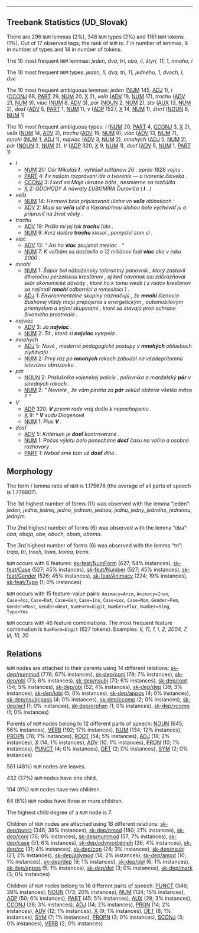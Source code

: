 

--------------------------------------------------------------------------------

## Treebank Statistics (UD_Slovak)

There are 296 `NUM` lemmas (2%), 348 `NUM` types (2%) and 1161 `NUM` tokens (1%).
Out of 17 observed tags, the rank of `NUM` is: 7 in number of lemmas, 6 in number of types and 14 in number of tokens.

The 10 most frequent `NUM` lemmas: <em>jeden, dva, tri, oba, ii, štyri, 11, 1, mnoho, i</em>

The 10 most frequent `NUM` types:  <em>jeden, II, dva, tri, 11, jedného, 1, dvoch, I, dve</em>

The 10 most frequent ambiguous lemmas: <em>jeden</em> ([NUM]() 145, [ADJ]() 1), <em>i</em> ([CCONJ]() 68, [PART]() 29, [NUM]() 20, [X]() 2), <em>veľa</em> ([ADV]() 18, [NUM]() 17), <em>trochu</em> ([ADV]() 21, [NUM]() 9), <em>viac</em> ([NUM]() 8, [ADV]() 3), <em>pár</em> ([NOUN]() 2, [NUM]() 2), <em>sto</em> ([AUX]() 13, [NUM]() 2), <em>dosť</em> ([ADV]() 5, [PART]() 1, [NUM]() 1), <em>v</em> ([ADP]() 1527, [X]() 14, [NUM]() 1), <em>štvrť</em> ([NOUN]() 6, [NUM]() 1)

The 10 most frequent ambiguous types:  <em>I</em> ([NUM]() 20, [PART]() 4, [CCONJ]() 3, [X]() 2), <em>veľa</em> ([NUM]() 14, [ADV]() 2), <em>trochu</em> ([ADV]() 19, [NUM]() 9), <em>viac</em> ([ADV]() 13, [NUM]() 7), <em>mnohí</em> ([NUM]() 1, [ADJ]() 1), <em>najviac</em> ([ADV]() 3, [NUM]() 2), <em>mnohých</em> ([ADJ]() 5, [NUM]() 2), <em>pár</em> ([NOUN]() 2, [NUM]() 2), <em>V</em> ([ADP]() 320, [X]() 9, [NUM]() 1), <em>dosť</em> ([ADV]() 5, [NUM]() 1, [PART]() 1)


* <em>I</em>
  * [NUM]() 20: <em>Cár Mikuláš <b>I</b> . vyhlásil sultánovi 26 . apríla 1828 vojnu .</em>
  * [PART]() 4: <em><b>I</b> v našom rozprávaní ide o tvorenie — o tvorenie človeka .</em>
  * [CCONJ]() 3: <em><b>I</b> keď sa Maja ukrutne bála , nesmierne sa rozčúlila .</em>
  * [X]() 2: <em>ODCHODY A návraty ĽUBOMÍRA Ďuroviča ( <b>I</b> . )</em>
* <em>veľa</em>
  * [NUM]() 14: <em>Hermovi bola pripisovaná úloha vo <b>veľa</b> oblastiach :</em>
  * [ADV]() 2: <em>Musí sa <b>veľa</b> učiť a Kasandrinou úlohou bolo vychovať ju a pripraviť na život včely .</em>
* <em>trochu</em>
  * [ADV]() 19: <em>Prišlo mi jej tak <b>trochu</b> ľúto .</em>
  * [NUM]() 9: <em>Kurz dolára <b>trochu</b> klesol , pomyslel som si .</em>
* <em>viac</em>
  * [ADV]() 13: <em>“ Asi ho <b>viac</b> zaujímal mesiac . “</em>
  * [NUM]() 7: <em>K voľbám sa dostavilo o 12 miliónov ľudí <b>viac</b> ako v roku 2000 .</em>
* <em>mnohí</em>
  * [NUM]() 1: <em>Šápúr bol nábožensky tolerantný panovník , ktorý zastavil dlhoročnú perzekúciu kresťanov , aj keď navonok asi zdôrazňoval skôr ekonomické dôvody , ktoré ho k tomu viedli ( z radov kresťanov sa najímali <b>mnohí</b> odborníci a remeslníci ) .</em>
  * [ADJ]() 1: <em>Environmentálne skupiny naznačujú , že <b>mnohí</b> členovia Bushovej vlády majú prepojenia s energetickým , automobilovým priemyslom a inými skupinami , ktoré sa stavajú proti ochrane životného prostredia .</em>
* <em>najviac</em>
  * [ADV]() 3: <em>Ja <b>najviac</b> .</em>
  * [NUM]() 2: <em>Tá , ktorá si <b>najviac</b> vytrpela .</em>
* <em>mnohých</em>
  * [ADJ]() 5: <em>Nové , moderné pedagogické postupy v <b>mnohých</b> oblastiach zlyhávajú .</em>
  * [NUM]() 2: <em>Prvý raz po <b>mnohých</b> rokoch zabudol na všadeprítomnú televíznu obrazovku .</em>
* <em>pár</em>
  * [NOUN]() 2: <em>Príslušníka vojenskej polície , poľovníka a manželský <b>pár</b> v stredných rokoch .</em>
  * [NUM]() 2: <em>“ Neviete , že vám piraňa za <b>pár</b> sekúd obžerie všetko mäso ? “</em>
* <em>V</em>
  * [ADP]() 320: <em><b>V</b> prvom rade vraj došlo k nepochopeniu .</em>
  * [X]() 9: <em>* <b>V</b> sudu Diogenově</em>
  * [NUM]() 1: <em>Pius <b>V</b> .</em>
* <em>dosť</em>
  * [ADV]() 5: <em>Kritérium je <b>dosť</b> kontroverzné .</em>
  * [NUM]() 1: <em>Počas výletu bolo ponechané <b>dosť</b> času na voľno a osobné rozhovory .</em>
  * [PART]() 1: <em>Neboli sme tam už <b>dosť</b> dlho .</em>

## Morphology

The form / lemma ratio of `NUM` is 1.175676 (the average of all parts of speech is 1.776807).

The 1st highest number of forms (11) was observed with the lemma “jeden”: <em>jeden, jedna, jednej, jedno, jednom, jednou, jednu, jedny, jedného, jednému, jedným</em>.

The 2nd highest number of forms (6) was observed with the lemma “oba”: <em>oba, obaja, obe, oboch, obom, oboma</em>.

The 3rd highest number of forms (6) was observed with the lemma “tri”: <em>traja, tri, troch, trom, troma, tromi</em>.

`NUM` occurs with 6 features: [sk-feat/NumForm]() (627; 54% instances), [sk-feat/Case]() (527; 45% instances), [sk-feat/Number]() (527; 45% instances), [sk-feat/Gender]() (526; 45% instances), [sk-feat/Animacy]() (224; 19% instances), [sk-feat/Typo]() (1; 0% instances)

`NUM` occurs with 15 feature-value pairs: `Animacy=Anim`, `Animacy=Inan`, `Case=Acc`, `Case=Dat`, `Case=Gen`, `Case=Ins`, `Case=Loc`, `Case=Nom`, `Gender=Fem`, `Gender=Masc`, `Gender=Neut`, `NumForm=Digit`, `Number=Plur`, `Number=Sing`, `Typo=Yes`

`NUM` occurs with 46 feature combinations.
The most frequent feature combination is `NumForm=Digit` (627 tokens).
Examples: <em>II, 11, 1, I, 2, 2004, 7, III, 10, 20</em>


## Relations

`NUM` nodes are attached to their parents using 14 different relations: [sk-dep/nummod]() (776; 67% instances), [sk-dep/conj]() (79; 7% instances), [sk-dep/obl]() (73; 6% instances), [sk-dep/nsubj]() (70; 6% instances), [sk-dep/root]() (54; 5% instances), [sk-dep/obj]() (52; 4% instances), [sk-dep/dep]() (39; 3% instances), [sk-dep/iobj]() (5; 0% instances), [sk-dep/appos]() (4; 0% instances), [sk-dep/nsubj:pass]() (4; 0% instances), [sk-dep/ccomp]() (2; 0% instances), [sk-dep/acl]() (1; 0% instances), [sk-dep/orphan]() (1; 0% instances), [sk-dep/xcomp]() (1; 0% instances)

Parents of `NUM` nodes belong to 12 different parts of speech: [NOUN]() (645; 56% instances), [VERB]() (192; 17% instances), [NUM]() (134; 12% instances), [PROPN]() (76; 7% instances), [ROOT]() (54; 5% instances), [ADJ]() (18; 2% instances), [X]() (14; 1% instances), [ADV]() (10; 1% instances), [PRON]() (10; 1% instances), [PUNCT]() (4; 0% instances), [DET]() (2; 0% instances), [SYM]() (2; 0% instances)

561 (48%) `NUM` nodes are leaves.

432 (37%) `NUM` nodes have one child.

104 (9%) `NUM` nodes have two children.

64 (6%) `NUM` nodes have three or more children.

The highest child degree of a `NUM` node is 7.

Children of `NUM` nodes are attached using 16 different relations: [sk-dep/punct]() (346; 39% instances), [sk-dep/nmod]() (180; 21% instances), [sk-dep/conj]() (76; 9% instances), [sk-dep/nummod]() (57; 7% instances), [sk-dep/case]() (51; 6% instances), [sk-dep/advmod:emph]() (36; 4% instances), [sk-dep/cc]() (31; 4% instances), [sk-dep/cop]() (28; 3% instances), [sk-dep/nsubj]() (21; 2% instances), [sk-dep/advmod]() (14; 2% instances), [sk-dep/amod]() (10; 1% instances), [sk-dep/dep]() (9; 1% instances), [sk-dep/obl]() (6; 1% instances), [sk-dep/appos]() (5; 1% instances), [sk-dep/det]() (3; 0% instances), [sk-dep/mark]() (3; 0% instances)

Children of `NUM` nodes belong to 16 different parts of speech: [PUNCT]() (346; 39% instances), [NOUN]() (173; 20% instances), [NUM]() (134; 15% instances), [ADP]() (50; 6% instances), [PART]() (45; 5% instances), [AUX]() (28; 3% instances), [CCONJ]() (28; 3% instances), [ADJ]() (14; 2% instances), [PRON]() (14; 2% instances), [ADV]() (12; 1% instances), [X]() (9; 1% instances), [DET]() (8; 1% instances), [SYM]() (7; 1% instances), [PROPN]() (3; 0% instances), [SCONJ]() (3; 0% instances), [VERB]() (2; 0% instances)

